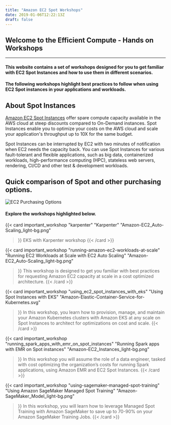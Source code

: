 ```yaml
---
title: "Amazon EC2 Spot Workshops"
date: 2019-01-06T12:22:13Z
draft: false
---
```

## Welcome to the Efficient Compute - Hands on Workshops

---


#### This website contains a set of workshops designed for you to get familiar with EC2 Spot Instances and how to use them in different scenarios. 
#### The following workshops highlight best practices to follow when using EC2 Spot instances in your applications and workloads.

## About Spot Instances

[Amazon EC2 Spot Instances](https://aws.amazon.com/ec2/spot/) offer spare compute capacity available in 
the AWS cloud at steep discounts compared to On-Demand instances. Spot Instances enable you to optimize 
your costs on the AWS cloud and scale your application's throughput up to 10X for the same budget. 


Spot Instances can be interrupted by EC2 with two minutes of notification when EC2 needs the capacity 
back. You can use Spot Instances for various fault-tolerant and flexible applications, such as 
big data, containerized workloads, high-performance computing (HPC), stateless web servers, rendering, 
CI/CD and other test & development workloads. 

## Quick comparison of Spot and other purchasing options.

![EC2 Purchasing Options](/images/ec2-purchasing-options.png)

#### Explore the workshops highlighted below.

{{< card important_workshop
    "karpenter" 
    "Karpenter"
    "Amazon-EC2_Auto-Scaling_light-bg.png" 
>}}
EKS with Karpenter workshop
{{< /card >}}


{{< card important_workshop 
    "running-amazon-ec2-workloads-at-scale" 
    "Running EC2 Workloads at Scale with EC2 Auto Scaling"
    "Amazon-EC2_Auto-Scaling_light-bg.png" 
>}}
This workshop is designed to get you familiar with best practices for requesting 
Amazon EC2 capacity at scale in a cost optimized architecture.
{{< /card >}}

{{< card important_workshop 
    "using_ec2_spot_instances_with_eks"
    "Using Spot Instances with EKS"
    "Amazon-Elastic-Container-Service-for-Kubernetes.svg" 
>}}
In this workshop, you learn how to provision, manage, and maintain your Amazon Kubernetes clusters with Amazon EKS at any scale on Spot Instances to architect for optimizations on cost and scale.
{{< /card >}}

{{< card important_workshop 
    "running_spark_apps_with_emr_on_spot_instances"
    "Running Spark apps with EMR on Spot instances"
    "Amazon-EC2_Instances_light-bg.png" 
>}}
In this workshop you will assume the role of a data engineer, tasked with cost optimizing the organization’s 
costs for running Spark applications, using Amazon EMR and EC2 Spot Instances.
{{< /card >}}

{{< card important_workshop 
    "using-sagemaker-managed-spot-training"
    "Using Amazon SageMaker Managed Spot Training"
    "Amazon-SageMaker_Model_light-bg.png" 
>}}
In this workshop, you will learn how to leverage Managed Spot Training with Amazon SageMaker to save up to 70-90% on your Amazon SageMaker Training Jobs.
{{< /card >}}







